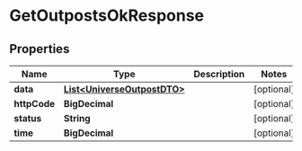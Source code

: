 

# GetOutpostsOkResponse


## Properties

| Name | Type | Description | Notes |
|------------ | ------------- | ------------- | -------------|
|**data** | [**List&lt;UniverseOutpostDTO&gt;**](UniverseOutpostDTO.md) |  |  [optional] |
|**httpCode** | **BigDecimal** |  |  [optional] |
|**status** | **String** |  |  [optional] |
|**time** | **BigDecimal** |  |  [optional] |



